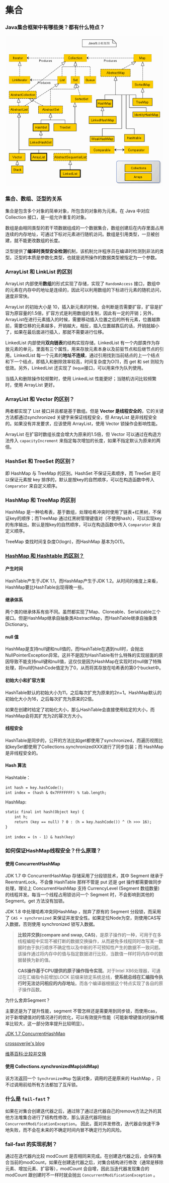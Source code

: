 # 集合

### Java集合框架中有哪些类？都有什么特点？

![Java &#x96C6;&#x5408;&#x6846;&#x67B6;&#x7C7B;&#x56FE;](../../.gitbook/assets/2243690-9cd9c896e0d512ed.gif)

### 集合、数组、泛型的关系

集合是包含多个对象的简单对象，所包含的对象称为元素。在 Java 中对应 Collection 接口，是一组允许重复的对象。

数组是由相同类型的若干项数据组成的一个数据集合，数组创建后在内存里面占用连续的内存地址，可通过下标对元素进行随机访问。数组是引用类型，一旦被创建，就不能更改数组的长度。

泛型提供了**编译时类型安全检测**机制，该机制允许程序员在编译时检测到非法的类型。泛型的本质是参数化类型，也就是说所操作的数据类型被指定为一个参数。

### ArrayList  和 LinkList 的区别

ArrayList 内部使用**数组**的形式实现了存储，实现了 `RandomAccess` 接口，数组中的元素在内存中的地址是连续的，因此可以利用数组的下标进行元素的随机访问，速度非常快。

ArrayList 的初始大小是 10，插入新元素的时候，会判断是否需要扩容，扩容是扩容为原容量的1.5倍，扩容方式是利用数组的复制，因此有一定的开销；另外，ArrayList在进行元素插入的时候，需要移动插入位置之后的所有元素，位置越靠前，需要位移的元素越多，开销越大，相反，插入位置越靠后的话，开销就越小了，如果在最后面进行插入，那就不需要进行位移。  

LinkedList 内部使用**双向链表**的结构实现存储，LinkedList 有一个内部类作为存放元素的单元，里面有三个属性，用来存放元素本身以及前驱节点和后继节点的引用。LinkedList 每一个元素的**地址不连续**，通过引用找到当前结点的上一个结点和下一个结点，即插入和删除效率较高，时间复杂度为O\(1\)，而 get 和 set 则较为低效。另外，LinkedList 还实现了 `Deque`接口，可以用来作为队列使用。  
  
当插入和删除操作较频繁时，使用 LinkedList 性能更好；当随机访问比较频繁时，使用 ArrayList 更好。

### ArrayList 和 Vector 的区别？

两者都实现了 List 接口并且都是基于数组。但是 **Vector 是线程安全的**，它的关键方法都通过synchronized 关键字来保证线程安全，但 ArrayList 是非线程安全的。如果没有并发要求，应该使用 ArrayList，使用 Vector 锁操作会影响性能。

ArrayList 在扩容时数组长度会增大为原来的1.5倍，但 Vector 可以通过在构造方法传入 `capacityIncrement` 来指定每次增加的长度，如果不指定默认为原来的两倍。

### HashSet 和 TreeSet 的区别？

即 HashMap 与 TreeMap 的区别。HashSet 不保证元素顺序，而 TreeSet 是可以保证元素按 key 排序的，默认是按key的自然顺序，可以在构造函数中传入 `Comparator` 来自定义顺序。

### HashMap 和 TreeMap 的区别

HashMap 是一种哈希表，基于数组，处理哈希冲突时使用了链表+红黑树，不保证key的顺序；而TreeMap 通过红黑树管理键值对（不使用hash），可以实现key的有序输出。默认是按key的自然顺序，可以在构造函数中传入 `Comparator` 来自定义顺序。

TreeMap 查找时间复杂度O\(logn\)，而HashMap 基本为O\(1\)。

### [HashMap 和 Hashtable 的区别？](https://www.cnblogs.com/xinzhao/p/5644175.html)

#### 产生时间

HashTable产生于JDK 1.1，而HashMap产生于JDK 1.2。从时间的维度上来看，HashMap要比HashTable出现得晚一些。

#### 继承体系

两个类的继承体系有些不同。虽然都实现了Map、Cloneable、Serializable三个接口。但是HashMap继承自抽象类AbstractMap，而HashTable继承自抽象类Dictionary。

#### null 值

HashMap是支持null键和null值的，而HashTable在遇到null时，会抛出NullPointerException异常。这并不是因为HashTable有什么特殊的实现层面的原因导致不能支持null键和null值，这仅仅是因为HashMap在实现时对null做了特殊处理，将null的hashCode值定为了0，从而将其存放在哈希表的第0个bucket中。

#### 初始大小和扩容方案

HashTable默认的初始大小为11，之后每次扩充为原来的2n+1。HashMap默认的初始化大小为16，之后每次扩充为原来的2倍。

如果在创建时给定了初始化大小，那么HashTable会直接使用给定的大小，而HashMap会将其扩充为2的幂次方大小。

#### 线程安全

HashTable是同步的，公开的方法比如get都使用了synchronized，而遍历视图比如keySet都使用了Collections.synchronizedXXX进行了同步包装；而 HashMap 是非线程安全的。

#### Hash 算法

Hashtable：

```text
int hash = key.hashCode();
int index = (hash & 0x7FFFFFFF) % tab.length;
```

HashMap:

```text
static final int hash(Object key) {
    int h;
    return (key == null) ? 0 : (h = key.hashCode()) ^ (h >>> 16);
}

int index = (n - 1) & hash(key)
```

### 如何保证HashMap线程安全？什么原理？

#### 使用 ConcurrentHashMap

JDK 1.7 中 ConcurrentHashMap 存储采用了分段锁技术，其中 Segment 继承于 ReentrantLock。不会像 HashTable 那样不管是 put 还是 get 操作都需要做同步处理，理论上 ConcurrentHashMap 支持 CurrencyLevel \(Segment 数组数量\)的线程并发。每当一个线程占用锁访问一个 Segment 时，不会影响到其他的 Segment。get 方法没有加锁。

JDK 1.8 中处理哈希冲突同HashMap ，抛弃了原有的 Segment 分段锁，而采用了 `CAS + synchronized` 来保证并发安全性。如果定位Node为空，则使用CAS写入数据，否则使用 synchronized 锁写入数据。

> **比较并交换\(compare and swap, CAS\)**，是原子操作的一种，可用于在多线程编程中实现不被打断的数据交换操作，从而避免多线程同时改写某一数据时由于执行顺序不确定性以及中断的不可预知性产生的数据不一致问题。 该操作通过将内存中的值与指定数据进行比较，当数值一样时将内存中的数据替换为新的值。
>
> **CAS操作基于CPU提供的原子操作指令实现**。对于Intel X86处理器，可通过在汇编指令前增加LOCK 前缀来锁定系统总线，**使系统总线在汇编指令执行时无法访问相应的内存地址**。而各个编译器根据这个特点实现了各自的原子操作函数。

为什么舍弃Segment？

主要还是为了提升性能，segment 不管怎样还是需要用到同步锁，而使用cas，对于新增键值对的情况进行的优化，可以有效提升性能（可能新增键值对的操作概率比较大，这一部分效率提升比较明显）。

[JDK 1.7 ConcurrentHashMap](https://www.ibm.com/developerworks/cn/java/java-lo-concurrenthashmap/index.html)  

[crossoverjie's blog](https://crossoverjie.top/2018/07/23/java-senior/ConcurrentHashMap/)

[维基百科:比较并交换](https://zh.wikipedia.org/wiki/%E6%AF%94%E8%BE%83%E5%B9%B6%E4%BA%A4%E6%8D%A2)

#### 使用 Collections.synchronizedMap\(oldMap\)

该方法返回一个 `SynchronizedMap` 包装对象，调用的还是原来的 HashMap ，只不过调用前给所有方法都加了互斥锁。

### 什么是 `fail-fast`  ?

如果在对集合创建迭代器之后，通过除了通过迭代器自己的remove方法之外的其他方法堆集合进行了结构性修改，那么该迭代器将抛出 `ConcurrentModificationException`。 因此，面对并发修改，迭代器会快速干净地失败，而不会在未来的不确定时间内冒不确定行为的风险。

### fail-fast 的实现机制？

通过在迭代器内比较 modCount 是否相同来完成。在创建迭代器之后，会保存集合当前的modCount，如果在创建迭代器之后，对集合结构进行修改（通常是移除元素、增加元素、扩容等），modCount 会自增，因此当迭代器发现集合的 modCount 跟创建时不一样时就会抛出 `ConcurrentModificationException` 。 

